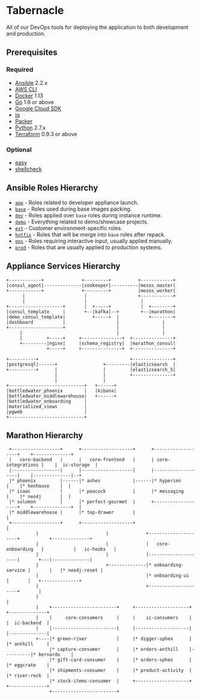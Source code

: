 # Tabernacle

All of our DevOps tools for deploying the application to both development and production.

## Prerequisites

### Required

- [Ansible](https://ansible.com) 2.2.x
- [AWS CLI](https://aws.amazon.com/cli)
- [Docker](https://docker.com) 1.13
- [Go](https://golang.org) 1.6 or above
- [Google Cloud SDK](https://cloud.google.com/sdk/gcloud)
- [jq](https://stedolan.github.io/jq/)
- [Packer](https://packer.io)
- [Python](https://www.python.org) 2.7.x
- [Terraform](https://terraform.io) 0.9.3 or above

### Optional

- [easy](https://github.com/kpashka/easy)
- [shellcheck](https://www.shellcheck.net)

## Ansible Roles Hierarchy

* [`app`](ansible/roles/app) - Roles related to developer appliance launch.
* [`base`](ansible/roles/base) - Roles used during base images packing.
* [`dev`](ansible/roles/dev) - Roles applied over `base` roles during instance runtime.
* [`demo`](ansible/roles/demo) - Everything related to demo/showcase projects.
* [`ext`](ansible/roles/ext) - Customer environment-specific roles.
* [`hotfix`](ansible/roles/hotfix) - Roles that will be merge into `base` roles after repack.
* [`ops`](ansible/roles/ops) - Roles requiring interactive input, usually applied manually.
* [`prod`](ansible/roles/prod) - Roles that are usually applied to production systems.

## Appliance Services Hierarchy

```
+------------+              +---------+          +------------+
|consul_agent|--------------|zookeeper|----------|mesos_master|
+------------+              +---------+          |mesos_worker|
      |                      |                   +------------+
      |                      |                    |            
+--------------------+       |  +-----+           |  +--------+
|consul_template     |       +--|kafka|--+        +--|marathon|
|demo_consul_template|          +-----+  |           +--------+
|dashboard           |                   |                |    
+--------------------+                   |                |    
     |                                   |                |    
     |         +-----+     +---------------+  +---------------+
     +---------|nginx|     |schema_registry|  |marathon_consul|
               +-----+     +---------------+  +---------------+
                                                               
+----------+                                  +---------------+
|postgresql|------+                 +---------|elasticsearch  |
+----------+      |                 |         |elasticsearch_5|
                  |                 |         +---------------+
                  |                 |                          
+----------------------------+   +------+                      
|bottledwater_phoenix        |   |kibana|                      
|bottledwater_middlewarehouse|   +------+                      
|bottledwater_onboarding     |                                 
|materialized_views          |                                 
|pgweb                       |                                 
+----------------------------+                                                                 
```

## Marathon Hierarchy

```                                                                                                 
 +------------------+      +-------------------+      +-------------------+    +--------------+       
 |   core-backend   |      |   core-frontend   |      | core-integrations |    |  ic-storage  |       
 |------------------|      |-------------------|      |-------------------|    |--------------|--+    
 |* phoenix         |------|* ashes            |------|* hyperion         |    |* henhouse    |  |    
 |* isaac           |      |* peacock          |      |* messaging        |    |* neo4j       |  |    
 |* solomon         |      |* perfect-gourmet  |      +-------------------+    +--------------+  |    
 |* middlewarehouse |      |* top-drawer       |                                                 |    
 +------------------+      +-------------------+                                                 |    
           |                         |              +---------------------+           +--------------+
           |                         |              |   core-onboarding   |           |   ic-hooks   |
           |                         |              |---------------------|       +---|--------------|
           |                         +--------------|* onboarding-service |       |   |* neo4j-reset |
           |                                        |* onboarding-ui      |       |   +--------------+
           |                                        +---------------------+       |                   
           |                                                                      |                   
           |    +------------------------+     +--------------------+          +--------------+       
           |    |     core-consumers     |     |    ic-consumers    |          |  ic-backend  |       
           |    |------------------------|     |--------------------|          |--------------|       
           +----|* green-river           |     |* digger-sphex      |          |* anthill     |       
                |* capture-consumer      |     |* orders-anthill    |----------|* bernardo    |       
                |* gift-card-consumer    |     |* orders-sphex      |          |* eggcrate    |       
                |* shipments-consumer    |     |* product-activity  |          |* river-rock  |       
                |* stock-items-consumer  |     +--------------------+          +--------------+       
                +------------------------+                                                            
```
